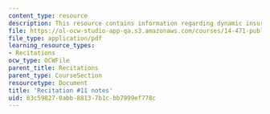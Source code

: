 ```yaml
---
content_type: resource
description: This resource contains information regarding dynamic insurance.
file: https://ol-ocw-studio-app-qa.s3.amazonaws.com/courses/14-471-public-economics-i-fall-2012/83c598270abb88137b1cbb7999ef778c_MIT14_471F12_recnotes11.pdf
file_type: application/pdf
learning_resource_types:
- Recitations
ocw_type: OCWFile
parent_title: Recitations
parent_type: CourseSection
resourcetype: Document
title: 'Recitation #11 notes'
uid: 83c59827-0abb-8813-7b1c-bb7999ef778c
---
```

